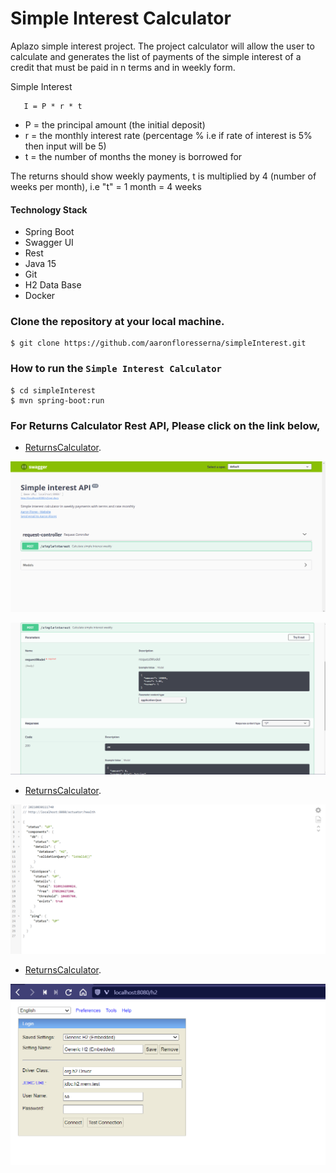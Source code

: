 # Simple Interest Calculator 
Aplazo simple interest project. The project calculator will allow the user to calculate and generates the list of payments of the simple interest of a credit that must be paid in n terms and in weekly form.

Simple Interest 

```
   I = P * r * t
```

* P = the principal amount (the initial deposit)
* r = the monthly interest rate (percentage % i.e if rate of interest is 5% then input will be 5)
* t = the number of months the money is borrowed for

The returns should show weekly payments, t is multiplied by 4 (number of weeks per month), i.e 
"t" = 1 month = 4 weeks 


#### Technology Stack

* Spring Boot
* Swagger UI
* Rest
* Java 15
* Git
* H2 Data Base
* Docker

### Clone the repository at your local machine.

```
$ git clone https://github.com/aaronfloresserna/simpleInterest.git
```


### How to run the `Simple Interest Calculator`


```
$ cd simpleInterest
$ mvn spring-boot:run

```

### For Returns Calculator Rest API, Please click on the link below,

* [ReturnsCalculator](http://localhost:8080/swagger-ui.html).

![Swagger UI](/src/main/resources/images/swagger.PNG "Swagger UI")

![Swagger UI](/src/main/resources/images/simpleInterest.PNG "Simple Interest")

* [ReturnsCalculator](http://localhost:8080/actuator/health).

![Health ep](/src/main/resources/images/health.PNG "Simple Interest")

* [ReturnsCalculator](http://localhost:8080/h2).

![H2 db](/src/main/resources/images/h2.PNG "Simple Interest")

